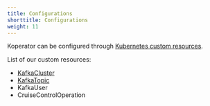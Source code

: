 ```yaml
---
title: Configurations
shorttitle: Configurations
weight: 11
---
```


Koperator can be configured through [Kubernetes custom resources](https://kubernetes.io/docs/concepts/extend-kubernetes/api-extension/custom-resources/).  

List of our custom resources:

- [KafkaCluster](/docs/configurations/kafkacluster/)
- [KafkaTopic](/docs/topics.md)
- KafkaUser
- CruiseControlOperation
